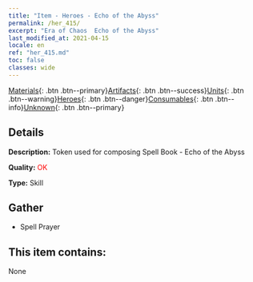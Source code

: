 ```yaml
---
title: "Item - Heroes - Echo of the Abyss"
permalink: /her_415/
excerpt: "Era of Chaos  Echo of the Abyss"
last_modified_at: 2021-04-15
locale: en
ref: "her_415.md"
toc: false
classes: wide
---
```

 [Materials](/Items/){: .btn .btn--primary}[Artifacts](/Items/Artifacts/){: .btn .btn--success}[Units](/Items/Units/){: .btn .btn--warning}[Heroes](/Items/Heroes/){: .btn .btn--danger}[Consumables](/Items/Consumables/){: .btn .btn--info}[Unknown](/Items/Unknown/){: .btn .btn--primary}

## Details
 **Description:** Token used for composing Spell Book - Echo of the Abyss

 **Quality:** <span style="color: #FF0000">OK</span>

 **Type:** Skill

## Gather

*    Spell Prayer 

## This item contains:

  None

